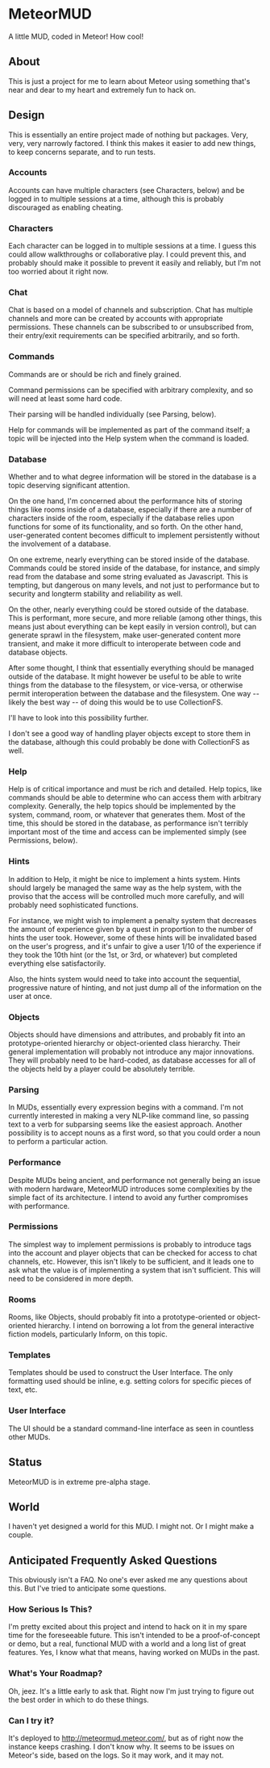 # MeteorMUD
A little MUD, coded in Meteor!  How cool!

## About
This is just a project for me to learn about Meteor using something that's near and dear to my heart and extremely fun to hack on.

## Design
This is essentially an entire project made of nothing but packages.  Very, very, very narrowly factored.  I think this makes it easier to add new things, to keep concerns separate, and to run tests.

### Accounts
Accounts can have multiple characters (see Characters, below) and be logged in to multiple sessions at a time, although this is probably discouraged as enabling cheating.  

### Characters
Each character can be logged in to multiple sessions at a time.  I guess this could allow walkthroughs or collaborative play.  I could prevent this, and probably should make it possible to prevent it easily and reliably, but I'm not too worried about it right now.

### Chat
Chat is based on a model of channels and subscription.  Chat has multiple channels and more can be created by accounts with appropriate permissions.  These channels can be subscribed to or unsubscribed from, their entry/exit requirements can be specified arbitrarily, and so forth.

### Commands
Commands are or should be rich and finely grained.  

Command permissions can be specified with arbitrary complexity, and so will need at least some hard code.

Their parsing will be handled individually (see Parsing, below).  

Help for commands will be implemented as part of the command itself; a topic will be injected into the Help system when the command is loaded.

### Database
Whether and to what degree information will be stored in the database is a topic deserving significant attention.  

On the one hand, I'm concerned about the performance hits of storing things like rooms inside of a database, especially if there are a number of characters inside of the room, especially if the database relies upon functions for some of its functionality, and so forth.  On the other hand, user-generated content becomes difficult to implement persistently without the involvement of a database.

On one extreme, nearly everything can be stored inside of the database.  Commands could be stored inside of the database, for instance, and simply read from the database and some string evaluated as Javascript.  This is tempting, but dangerous on many levels, and not just to performance but to security and longterm stability and reliability as well.

On the other, nearly everything could be stored outside of the database.  This is performant, more secure, and more reliable (among other things, this means just about everything can be kept easily in version control), but can generate sprawl in the filesystem, make user-generated content more transient, and make it more difficult to interoperate between code and database objects.

After some thought, I think that essentially everything should be managed outside of the database.  It might however be useful to be able to write things from the database to the filesystem, or vice-versa, or otherwise permit interoperation
between the database and the filesystem.  One way -- likely the best way -- of doing this would be to use CollectionFS.

I'll have to look into this possibility further.

I don't see a good way of handling player objects except to store them in the database, although this could probably be done with CollectionFS as well.

### Help
Help is of critical importance and must be rich and detailed.  Help topics, like commands should be able to determine who can access them with arbitrary complexity.  Generally, the help topics should be implemented by the system, command, room, or whatever that generates them.  Most of the time, this should be stored in the database, as performance isn't terribly important most of the time and access can be implemented simply (see Permissions, below).  

### Hints
In addition to Help, it might be nice to implement a hints system.  Hints should largely be managed the same way as the help system, with the proviso that the access will be controlled much more carefully, and will probably need sophisticated functions.

For instance, we might wish to implement a penalty system that decreases the amount of experience given by a quest in proportion to the number of hints the user took.  However, some of these hints will be invalidated based on the user's progress, and it's unfair to give a user 1/10 of the experience if they took the 10th hint (or the 1st, or 3rd, or whatever) but completed everything else satisfactorily.

Also, the hints system would need to take into account the sequential, progressive nature of hinting, and not just dump all of the information on the user at once.

### Objects
Objects should have dimensions and attributes, and probably fit into an prototype-oriented hierarchy or object-oriented class hierarchy.  Their general implementation will probably not introduce any major innovations.  They will probably need to be hard-coded, as database accesses for all of the objects held by a player could be absolutely terrible.

### Parsing
In MUDs, essentially every expression begins with a command.  I'm not currently interested in making a very NLP-like command line, so passing text to a verb for subparsing seems like the easiest approach.  Another possibility is to accept nouns as a first word, so that you could order a noun to perform a particular action.

### Performance
Despite MUDs being ancient, and performance not generally being an issue with modern hardware, MeteorMUD introduces some complexities by the simple fact of its architecture.  I intend to avoid any further compromises with performance.

### Permissions
The simplest way to implement permissions is probably to introduce tags into the account and player objects that can be checked for access to chat channels, etc.  However, this isn't likely to be sufficient, and it leads one to ask what the value is of implementing a system that isn't sufficient.  This will need to be considered in more depth.

### Rooms
Rooms, like Objects, should probably fit into a prototype-oriented or object-oriented hierarchy.  I intend on borrowing a lot from the general interactive fiction models, particularly Inform, on this topic.

### Templates
Templates should be used to construct the User Interface.  The only formatting used should be inline, e.g. setting colors for specific pieces of text, etc.

### User Interface
The UI should be a standard command-line interface as seen in countless other MUDs.

## Status
MeteorMUD is in extreme pre-alpha stage.

## World
I haven't yet designed a world for this MUD.  I might not.  Or I might make a couple.

## Anticipated Frequently Asked Questions
This obviously isn't a FAQ.  No one's ever asked me any questions about this.  But I've tried to anticipate some questions.

### How Serious Is This?
I'm pretty excited about this project and intend to hack on it in my spare time for the foreseeable future.  This isn't intended to be a proof-of-concept or demo, but a real, functional MUD with a world and a long list of great features.  Yes, I know what that means, having worked on MUDs in the past.

### What's Your Roadmap?
Oh, jeez.  It's a little early to ask that.  Right now I'm just trying to figure out the best order in which to do these things.

### Can I try it?
It's deployed to http://meteormud.meteor.com/, but as of right now the instance keeps crashing.  I don't know why.  It seems to be issues on Meteor's side, based on the logs.  So it may work, and it may not.
